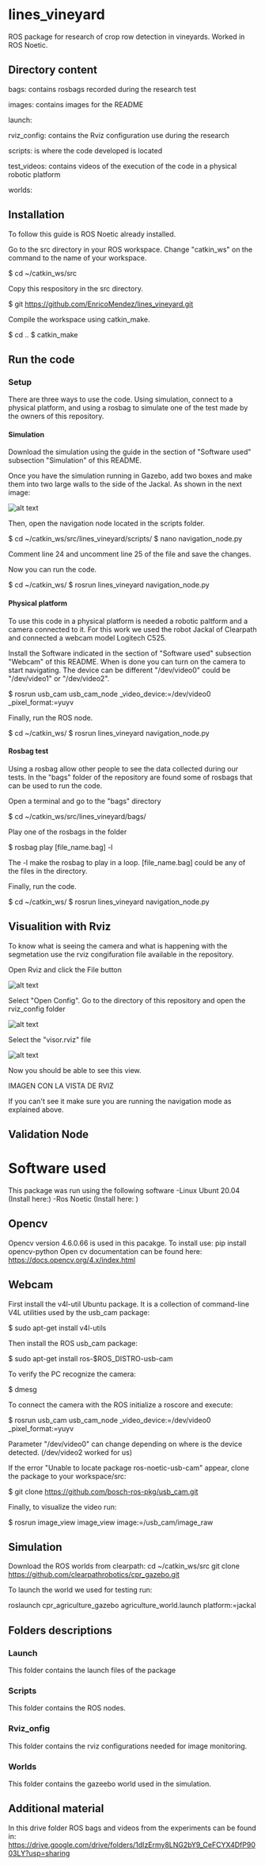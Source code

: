 # lines_vineyard
ROS package for research of crop row detection in vineyards. Worked in ROS Noetic.

## Directory content

bags: contains rosbags recorded during the research test

images: contains images for the README

launch: 

rviz_config: contains the Rviz configuration use during the research

scripts: is where the code developed is located

test_videos: contains videos of the execution of the code in a physical robotic platform

worlds: 


## Installation
To follow this guide is ROS Noetic already installed. 

Go to the src directory in your ROS workspace. Change "catkin_ws" on the command to the name of your workspace.

$ cd ~/catkin_ws/src

Copy this respository in the src directory. 

$ git https://github.com/EnricoMendez/lines_vineyard.git

Compile the workspace using catkin_make.

$ cd ..
$ catkin_make

## Run the code

### Setup
There are three ways to use the code. Using simulation, connect to a physical platform, and using a rosbag to simulate one of the test made by the owners of this repository.

#### Simulation

Download the simulation using the guide in the section of "Software used" subsection "Simulation" of this README.

Once you have the simulation running in Gazebo, add two boxes and make them into two large walls to the side of the Jackal. As shown in the next image:

![alt text](https://github.com/EnricoMendez/lines_vineyard/blob/main/images/imagen_2022-12-02_013723225.png?raw=true)

Then, open the navigation node located in the scripts folder.

$ cd ~/catkin_ws/src/lines_vineyard/scripts/
$ nano navigation_node.py

Comment line 24 and uncomment line 25 of the file and save the changes.

Now you can run the code.

$ cd ~/catkin_ws/
$ rosrun lines_vineyard navigation_node.py


#### Physical platform

To use this code in a physical platform is needed a robotic paltform and a camera connected to it. For this work we used the robot Jackal of Clearpath and connected a webcam model Logitech C525.

Install the Software indicated in the section of "Software used" subsection "Webcam" of this README. When is done you can turn on the camera to start navigating. The device can be different "/dev/video0" could be "/dev/video1" or "/dev/video2".

$ rosrun usb_cam usb_cam_node _video_device:=/dev/video0 _pixel_format:=yuyv  

Finally, run the ROS node.

$ cd ~/catkin_ws/
$ rosrun lines_vineyard navigation_node.py


#### Rosbag test

Using a rosbag allow other people to see the data collected during our tests. In the "bags" folder of the repository are found some of rosbags that can be used to run the code.

Open a terminal and go to the "bags" directory

$ cd ~/catkin_ws/src/lines_vineyard/bags/

Play one of the rosbags in the folder

$ rosbag play [file_name.bag] -l

The -l make the rosbag to play in a loop. [file_name.bag] could be any of the files in the directory.

Finally, run the code.

$ cd ~/catkin_ws/
$ rosrun lines_vineyard navigation_node.py


## Visualition with Rviz

To know what is seeing the camera and what is happening with the segmetation use the rviz congifuration file available in the repository.

Open Rviz and click the File button

![alt text](https://github.com/EnricoMendez/lines_vineyard/blob/main/images/rviz_guide1.png?raw=true)

Select "Open Config". Go to the directory of this repository and open the rviz_config folder

![alt text](https://github.com/EnricoMendez/lines_vineyard/blob/main/images/rviz_guide2.png?raw=true)

Select the "visor.rviz" file

![alt text](https://github.com/EnricoMendez/lines_vineyard/blob/main/images/rviz_guide3.png?raw=true)

Now you should be able to see this view.

IMAGEN CON LA VISTA DE RVIZ

If you can't see it make sure you are running the navigation mode as explained above.

## Validation Node



# Software used

This package was run using the following software
-Linux Ubunt 20.04 (Install here:)
-Ros Noetic (Install here: )

## Opencv

Opencv version 4.6.0.66 is used in this pacakge. 
To install use: pip install opencv-python
Open cv documentation can be found here: https://docs.opencv.org/4.x/index.html


## Webcam

First install the v4l-util Ubuntu package. It is a collection of command-line V4L utilities used by the usb_cam package: 

$ sudo apt-get install v4l-utils 

Then install the ROS usb_cam package: 

$ sudo apt-get install ros-$ROS_DISTRO-usb-cam  

To verify the PC recognize the camera:

$ dmesg

To connect the camera with the ROS initialize a roscore and execute:

$ rosrun usb_cam usb_cam_node _video_device:=/dev/video0 _pixel_format:=yuyv  

Parameter "/dev/video0" can change depending on where is the device detected. (/dev/video2 worked for us)

If the error "Unable to locate package ros-noetic-usb-cam" appear, clone the package to your workspace/src:

$ git clone https://github.com/bosch-ros-pkg/usb_cam.git

Finally, to visualize the video run:

$ rosrun image_view image_view image:=/usb_cam/image_raw 

## Simulation

Download the ROS worlds from clearpath: cd ~/catkin_ws/src
git clone https://github.com/clearpathrobotics/cpr_gazebo.git

To launch the world we used for testing run: 

roslaunch cpr_agriculture_gazebo agriculture_world.launch platform:=jackal

## Folders descriptions  

### Launch 

This folder contains the launch files of the package 

### Scripts 

This folder contains the ROS nodes. 

### Rviz_onfig 

This folder contains the rviz configurations needed for image monitoring. 

### Worlds 

This folder contains the gazeebo world used in the simulation. 

## Additional material  

In this drive folder ROS bags and videos from the experiments can be found in:  https://drive.google.com/drive/folders/1dIzErmy8LNG2bY9_CeFCYX4DfP9003LY?usp=sharing 
